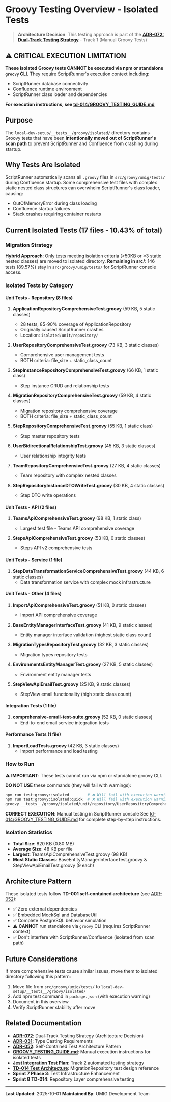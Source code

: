 # Groovy Testing Overview - Isolated Tests

> **Architecture Decision**: This testing approach is part of the **[ADR-072: Dual-Track Testing Strategy](../architecture/adr/ADR-072-dual-track-testing-strategy.md)** - Track 1 (Manual Groovy Tests)

## ⚠️ CRITICAL EXECUTION LIMITATION

**These isolated Groovy tests CANNOT be executed via npm or standalone `groovy` CLI.** They require ScriptRunner's execution context including:

- ScriptRunner database connectivity
- Confluence runtime environment
- ScriptRunner class loader and dependencies

**For execution instructions, see [td-014/GROOVY_TESTING_GUIDE.md](./td-014/GROOVY_TESTING_GUIDE.md)**

## Purpose

The `local-dev-setup/__tests__/groovy/isolated/` directory contains Groovy tests that have been **intentionally moved out of ScriptRunner's scan path** to prevent ScriptRunner and Confluence from crashing during startup.

## Why Tests Are Isolated

ScriptRunner automatically scans all `.groovy` files in `src/groovy/umig/tests/` during Confluence startup. Some comprehensive test files with complex static nested class structures can overwhelm ScriptRunner's class loader, causing:

- OutOfMemoryError during class loading
- Confluence startup failures
- Stack crashes requiring container restarts

## Current Isolated Tests (17 files - 10.43% of total)

### Migration Strategy

**Hybrid Approach**: Only tests meeting isolation criteria (>50KB or ≥3 static nested classes) are moved to isolated directory.
**Remaining in src/**: 146 tests (89.57%) stay in `src/groovy/umig/tests/` for ScriptRunner console access.

### Isolated Tests by Category

#### Unit Tests - Repository (8 files)

1. **ApplicationRepositoryComprehensiveTest.groovy** (59 KB, 5 static classes)
   - 28 tests, 85-90% coverage of ApplicationRepository
   - Originally caused ScriptRunner crashes
   - Location: `isolated/unit/repository/`

2. **UserRepositoryComprehensiveTest.groovy** (73 KB, 3 static classes)
   - Comprehensive user management tests
   - BOTH criteria: file_size + static_class_count

3. **StepInstanceRepositoryComprehensiveTest.groovy** (66 KB, 1 static class)
   - Step instance CRUD and relationship tests

4. **MigrationRepositoryComprehensiveTest.groovy** (59 KB, 4 static classes)
   - Migration repository comprehensive coverage
   - BOTH criteria: file_size + static_class_count

5. **StepRepositoryComprehensiveTest.groovy** (55 KB, 1 static class)
   - Step master repository tests

6. **UserBidirectionalRelationshipTest.groovy** (45 KB, 3 static classes)
   - User relationship integrity tests

7. **TeamRepositoryComprehensiveTest.groovy** (27 KB, 4 static classes)
   - Team repository with complex nested classes

8. **StepRepositoryInstanceDTOWriteTest.groovy** (30 KB, 4 static classes)
   - Step DTO write operations

#### Unit Tests - API (2 files)

1. **TeamsApiComprehensiveTest.groovy** (98 KB, 1 static class)
   - Largest test file - Teams API comprehensive coverage

2. **StepsApiComprehensiveTest.groovy** (53 KB, 0 static classes)
   - Steps API v2 comprehensive tests

#### Unit Tests - Service (1 file)

1. **StepDataTransformationServiceComprehensiveTest.groovy** (44 KB, 6 static classes)
   - Data transformation service with complex mock infrastructure

#### Unit Tests - Other (4 files)

1. **ImportApiComprehensiveTest.groovy** (51 KB, 0 static classes)
   - Import API comprehensive coverage

2. **BaseEntityManagerInterfaceTest.groovy** (41 KB, 9 static classes)
   - Entity manager interface validation (highest static class count)

3. **MigrationTypesRepositoryTest.groovy** (32 KB, 3 static classes)
   - Migration types repository tests

4. **EnvironmentsEntityManagerTest.groovy** (27 KB, 5 static classes)
   - Environment entity manager tests

5. **StepViewApiEmailTest.groovy** (25 KB, 9 static classes)
   - StepView email functionality (high static class count)

#### Integration Tests (1 file)

1. **comprehensive-email-test-suite.groovy** (52 KB, 0 static classes)
   - End-to-end email service integration tests

#### Performance Tests (1 file)

1. **ImportLoadTests.groovy** (42 KB, 3 static classes)
   - Import performance and load testing

### How to Run

⚠️ **IMPORTANT**: These tests cannot run via npm or standalone groovy CLI.

**DO NOT USE** these commands (they will fail with warnings):

```bash
npm run test:groovy:isolated        # ❌ Will fail with execution warning
npm run test:groovy:isolated:quick  # ❌ Will fail with execution warning
groovy __tests__/groovy/isolated/unit/repository/UserRepositoryComprehensiveTest.groovy  # ❌ Will hang indefinitely
```

**CORRECT EXECUTION**: Manual testing in ScriptRunner console
See [td-014/GROOVY_TESTING_GUIDE.md](./td-014/GROOVY_TESTING_GUIDE.md) for complete step-by-step instructions.

### Isolation Statistics

- **Total Size**: 820 KB (0.80 MB)
- **Average Size**: 48 KB per file
- **Largest**: TeamsApiComprehensiveTest.groovy (98 KB)
- **Most Static Classes**: BaseEntityManagerInterfaceTest.groovy & StepViewApiEmailTest.groovy (9 each)

## Architecture Pattern

These isolated tests follow **TD-001 self-contained architecture** (see [ADR-052](../architecture/adr/ADR-052-self-contained-test-architecture-pattern.md)):

- ✅ Zero external dependencies
- ✅ Embedded MockSql and DatabaseUtil
- ✅ Complete PostgreSQL behavior simulation
- ⚠️ **CANNOT** run standalone via `groovy` CLI (requires ScriptRunner context)
- ✅ Don't interfere with ScriptRunner/Confluence (isolated from scan path)

## Future Considerations

If more comprehensive tests cause similar issues, move them to isolated directory following this pattern:

1. Move file from `src/groovy/umig/tests/` to `local-dev-setup/__tests__/groovy/isolated/`
2. Add npm test command in `package.json` (with execution warning)
3. Document in this overview
4. Verify ScriptRunner stability after move

## Related Documentation

- **[ADR-072](../architecture/adr/ADR-072-dual-track-testing-strategy.md)**: Dual-Track Testing Strategy (Architecture Decision)
- **[ADR-031](../architecture/adr/ADR-031-groovy-type-safety-and-filtering-patterns.md)**: Type Casting Requirements
- **[ADR-052](../architecture/adr/ADR-052-self-contained-test-architecture-pattern.md)**: Self-Contained Test Architecture Pattern
- **[GROOVY_TESTING_GUIDE.md](./td-014/GROOVY_TESTING_GUIDE.md)**: Manual execution instructions for isolated tests
- **[Jest Integration Test Plan](./JEST_INTEGRATION_TEST_PLAN.md)**: Track 2 automated testing strategy
- **[TD-014 Test Architecture](./td-014/TD-014-MigrationRepository-TestArchitecture.md)**: MigrationRepository test design reference
- **Sprint 7 Phase 3**: Test Infrastructure Enhancement
- **Sprint 8 TD-014**: Repository Layer comprehensive testing

---

**Last Updated**: 2025-10-01
**Maintained By**: UMIG Development Team
